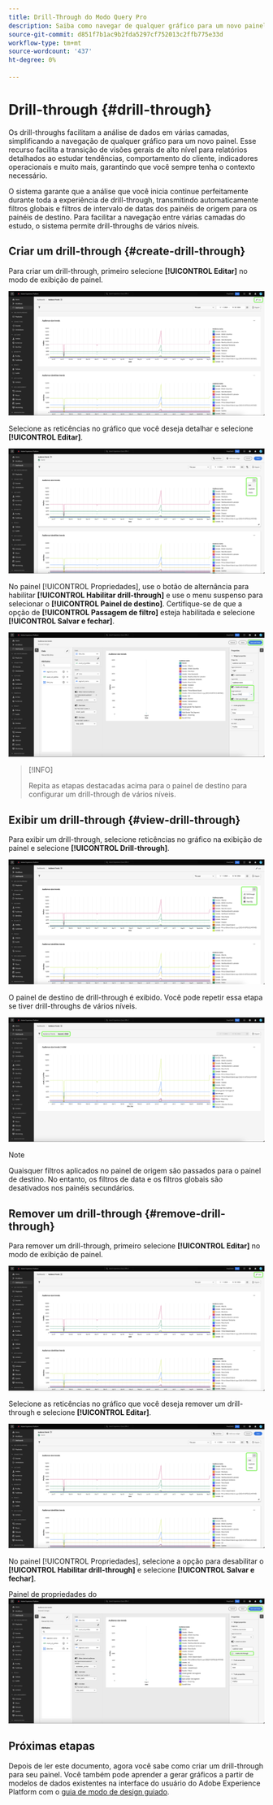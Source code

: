 ```yaml
---
title: Drill-Through do Modo Query Pro
description: Saiba como navegar de qualquer gráfico para um novo painel para explorar seus dados usando o drill-through.
source-git-commit: d851f7b1ac9b2fda5297cf752013c2ffb775e33d
workflow-type: tm+mt
source-wordcount: '437'
ht-degree: 0%

---
```


# Drill-through {#drill-through}

Os drill-throughs facilitam a análise de dados em várias camadas, simplificando a navegação de qualquer gráfico para um novo painel. Esse recurso facilita a transição de visões gerais de alto nível para relatórios detalhados ao estudar tendências, comportamento do cliente, indicadores operacionais e muito mais, garantindo que você sempre tenha o contexto necessário.

O sistema garante que a análise que você inicia continue perfeitamente durante toda a experiência de drill-through, transmitindo automaticamente filtros globais e filtros de intervalo de datas dos painéis de origem para os painéis de destino. Para facilitar a navegação entre várias camadas do estudo, o sistema permite drill-throughs de vários níveis.

## Criar um drill-through {#create-drill-through}

Para criar um drill-through, primeiro selecione **[!UICONTROL Editar]** no modo de exibição de painel.

![Um painel personalizado com a opção Editar realçada.](../../images/query-pro-mode/drill-through.png)

Selecione as reticências no gráfico que você deseja detalhar e selecione **[!UICONTROL Editar]**.

![Um gráfico que mostra o menu de reticências com a opção Editar realçada.](../../images/query-pro-mode/drill-through-chart-edit.png)

No painel [!UICONTROL Propriedades], use o botão de alternância para habilitar **[!UICONTROL Habilitar drill-through]** e use o menu suspenso para selecionar o **[!UICONTROL Painel de destino]**. Certifique-se de que a opção de **[!UICONTROL Passagem de filtro]** esteja habilitada e selecione **[!UICONTROL Salvar e fechar]**.

![Painel de propriedades do gráfico com Habilitar drill-through, Painel de destino e Passagem de filtro realçados.](../../images/query-pro-mode/drill-through-chart-properties.png)

>[!INFO]
>
>Repita as etapas destacadas acima para o painel de destino para configurar um drill-through de vários níveis.

## Exibir um drill-through {#view-drill-through}

Para exibir um drill-through, selecione reticências no gráfico na exibição de painel e selecione **[!UICONTROL Drill-through]**.

![Um gráfico que mostra o menu de reticências com Drill-through realçado.](../../images/query-pro-mode/drill-through-chart-view.png)

O painel de destino de drill-through é exibido. Você pode repetir essa etapa se tiver drill-throughs de vários níveis.

![O painel de destino exibido com o drill-through realçado.](../../images/query-pro-mode/drill-through-target-dashboard.png)

>[!NOTE]
>
>Quaisquer filtros aplicados no painel de origem são passados para o painel de destino. No entanto, os filtros de data e os filtros globais são desativados nos painéis secundários.

## Remover um drill-through {#remove-drill-through}

Para remover um drill-through, primeiro selecione **[!UICONTROL Editar]** no modo de exibição de painel.

![Um painel personalizado com a opção Editar realçada.](../../images/query-pro-mode/drill-through.png)

Selecione as reticências no gráfico que você deseja remover um drill-through e selecione **[!UICONTROL Editar]**.

![Um gráfico que mostra o menu de reticências com a opção Editar realçada.](../../images/query-pro-mode/drill-through-chart-edit.png)

No painel [!UICONTROL Propriedades], selecione a opção para desabilitar o **[!UICONTROL Habilitar drill-through]** e selecione **[!UICONTROL Salvar e fechar]**.

Painel de propriedades do ![gráfico com a alternância desabilitada para [!UICONTROL Habilitar drill-through] realçada.](../../images/query-pro-mode/drill-through-disable.png)

## Próximas etapas

Depois de ler este documento, agora você sabe como criar um drill-through para seu painel. Você também pode aprender a gerar gráficos a partir de modelos de dados existentes na interface do usuário do Adobe Experience Platform com o [guia de modo de design guiado](../../user-defined-dashboards.md).
